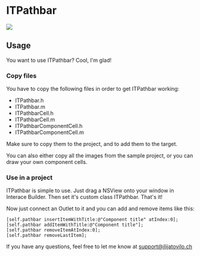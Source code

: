 ITPathbar
=========

<img src="http://www.ilijatovilo.ch/github/itpathbar.png" />

Usage
-----

You want to use ITPathbar? Cool, I'm glad!

### Copy files

You have to copy the following files in order to get ITPathbar working:

* ITPathbar.h
* ITPathbar.m
* ITPathbarCell.h
* ITPathbarCell.m
* ITPathbarComponentCell.h
* ITPathbarComponentCell.m

Make sure to copy them to the project, and to add them to the target.

You can also either copy all the images from the sample project, or you can draw your own component cells.

### Use in a project

ITPathbar is simple to use.
Just drag a NSView onto your window in Interace Builder.
Then set it's custom class ITPathbar. That's it!

Now just connect an Outlet to it and you can add and remove items like this:

    [self.pathbar insertItemWithTitle:@"Component title" atIndex:0];
    [self.pathbar addItemWithTitle:@"Component title"];
    [self.pathbar removeItemAtIndex:0];
    [self.pathbar removeLastItem];

If you have any questions, feel free to let me know at support@ilijatovilo.ch
